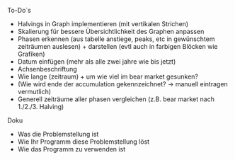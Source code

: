 To-Do`s
-	Halvings in Graph implementieren (mit vertikalen Strichen)
-	Skalierung für bessere Übersichtlichkeit des Graphen anpassen
-	Phasen erkennen (aus tabelle anstiege, peaks, etc in gewünschtem zeiträumen auslesen) + darstellen (evtl auch in farbigen Blöcken wie Grafiken)
-	Datum einfügen (mehr als alle zwei jahre wie bis jetzt)
-	Achsenbeschriftung
-	Wie lange (zeitraum) + um wie viel im bear market gesunken?
-	(Wie wird ende der accumulation gekennzeichnet? -> manuell eintragen vermutlich)
-	Generell zeiträume aller phasen vergleichen (z.B. bear market nach 1./2./3. Halving)


Doku
-	Was die Problemstellung ist
-	Wie Ihr Programm diese Problemstellung löst
-	Wie das Programm zu verwenden ist
